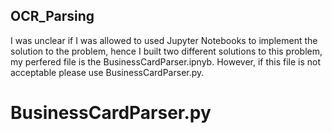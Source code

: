 ## OCR_Parsing
I was unclear if I was allowed to used Jupyter Notebooks to implement the solution to the problem,  hence I built two different solutions to this problem, my perfered file is the BusinessCardParser.ipnyb.  However, if this file is not acceptable please use BusinessCardParser.py.    

# BusinessCardParser.py

